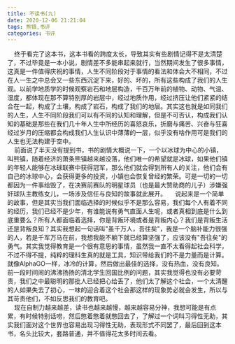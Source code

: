```yaml
---
title: 不读书(九)
date: 2020-12-06 21:21:04
tags: 熊镇,书评
categories: 书评
---
```

&nbsp;&nbsp;&nbsp;&nbsp;终于看完了这本书，这本书看的跨度太长，导致其实有些剧情记得不是太清楚了，不过毕竟是一本小说，剧情差不多能串起来就行，当然期间发生了很多事情，这真是一件值得庆祝的事情，人生不同阶段对于事情的看法和体会大不相同，不过在人一生之中总会又一些东西沉淀下来，好的、坏的，所有这些构成了我们的人生观。以前学地质学的时候观察岩石和地层构造，千百万年前的植物、动物、气温、湿度，都体现在那不算特别厚的岩层中，经过地质作用，经过挤压让他们紧紧的结合在一起，构成了土壤，构成了岩石，构成了我们的地层。其实这也就是如同我们的人生，人生不同阶段我们可以有不同的认知和理解，但是不可否认，构成我们认知的基础是那些在我们几十年人生中所经历的喜怒哀乐，折磨与痛苦、兴奋与狂喜经过岁月的压缩都会构成我们人生认识中薄薄的一层，似乎没有啥作用可是我们的人生也无法构建于空中。  
&nbsp;&nbsp;&nbsp;&nbsp;前面说了半天没有提到书，书的剧情大概说一下，一个以冰球为中心的小镇，叫熊镇，随着经济的萧条熊镇越来越没落，他们唯一的希望就是冰球，如果他们镇的年轻人能够在冰球联赛中获得冠军，那么他们就会得到所有人的关注，他们会有自己的冰球中心，会获得更多的投资，小镇也会恢复曾经的繁荣。可是一切的一切都因为一件事给毁了，在决赛前赛队的明星球员（也是最大赞助商的儿子）涉嫌强奸球队主教练女儿，一场涉及信任与良知的故事就此展开。
&nbsp;&nbsp;&nbsp;&nbsp;说起来是一个简单的故事，但是其实当我们面临选择的时候似乎不是那么容易，我们每个人有着不同的经历，我们已经不是少年，有谁能说有勇气直面人生呢，或者真相到底是什么到底重要么？所有人都面临着选择，你是背叛环境或者是背叛内心？我们是背叛生活还是背叛良知？其实我想起一句话叫"虽千万人，吾往矣"，我是一个脑补能力很强的人，若是千军万马在前，我想我能不躺下就已经算坚强了，应该没有"吾往矣"的勇气。其实我觉得教育是一个很有意思的事情，虽然我一直不太看得起社会科学，不过不得不提，纯粹的理科生真的就是工具，知识带给我们的不是力量而是计算。就像AlphaGO一样，冰冷的计算，然后做出最佳的选择，没有热血，没有良知。前一段时间闹的沸沸扬扬的清北学生回国比例的问题，其实我觉得也没有必要苛责，我们之中最聪明的那批人已经把心给丢了，他们太了解这个社会，一个太清醒的人如果失去了初心，一味的迎合着这个社会那这样的现象势必就会发生，所以与其苛责他们，不如反思我们的教育吧。  
&nbsp;&nbsp;&nbsp;&nbsp;现在自制力越来越差，读书也越来越慢，越来越容易分神，我想可能是有点累，有时候特别话唠，然后憋着憋着就憋回去了，了解过一个词叫习得性无助，其实我们面对这个世界也容易出现习得性无助，表现形式不同罢了，最后回到这本书，名头比较大，套路普通，并不值得花太多时间去看。